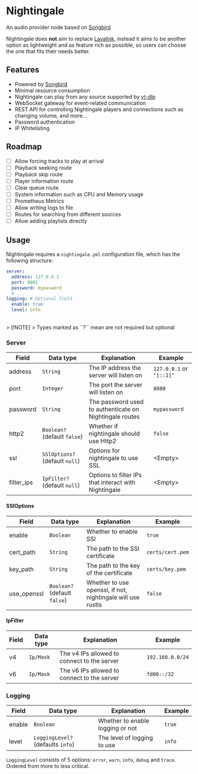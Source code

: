 # Nightingale

An audio provider node based on [Songbird]

Nightingale does **not** aim to replace [Lavalink], instead it aims to be another option 
as lightweight and as feature rich as possible, so users can choose the one that fits their
needs better.

## Features
- Powered by [Songbird]
- Minimal resource consumption
- Nightingale can play from any source supported by [yt-dlp]
- WebSocket gateway for event-related communication
- REST API for controlling Nightingale players and connections such as changing volume, and more...
- Password authentication
- IP Whitelisting

## Roadmap
- [ ] Allow forcing tracks to play at arrival
- [ ] Playback seeking route
- [ ] Playback skip route
- [ ] Player information route
- [ ] Clear queue route
- [ ] System information such as CPU and Memory usage
- [ ] Prometheus Metrics
- [ ] Allow writing logs to file
- [ ] Routes for searching from different sources
- [ ] Allow adding playlists directly

## Usage
Nightingale requires a ``nightingale.yml`` configuration file, which has the following structure:

````yaml
server:
  address: 127.0.0.1
  port: 8081
  password: mypasword
  # ...
logging: # Optional field
  enable: true
  level: info
````
<br>
> [!NOTE]
> Types marked as ``?`` mean are not required but optional

### Server
| Field      | Data type                      | Explanation                                             | Example                  |
|------------|--------------------------------|---------------------------------------------------------|--------------------------|
| address    | `String`                       | The IP address the server will listen on                | `127.0.0.1` or `"[::1]"` |
| port       | `Integer`                      | The port the server will listen on                      | `8080`                   |
| password   | `String`                       | The password used to authenticate on Nightingale routes | `mypassword`             |
| http2      | `Boolean?` (default `false`)   | Whether if nightingale should use Http2                 | `false`                  |
| ssl        | `SSlOptions?` (default `null`) | Options for nightingale to use SSL                      | \<Empty>                 |
| filter_ips | `IpFilter?` (default `null`)   | Options to filter IPs that interact with Nightingale    | \<Empty>                 |

#### SSlOptions
| Field       | Data type                    | Explanation                                                 | Example          |
|-------------|------------------------------|-------------------------------------------------------------|------------------|
| enable      | `Boolean`                    | Whether to enable SSl                                       | `true`           |
| cert_path   | `String`                     | The path to the SSl certificate                             | `certs/cert.pem` |
| key_path    | `String`                     | The path to the key of the certificate                      | `certs/key.pem`  |
| use_openssl | `Boolean?` (default `false`) | Whether to use openssl, if not, nightingale will use rustls | `false`          |

#### IpFilter
| Field | Data type | Explanation                                 | Example          |
|-------|-----------|---------------------------------------------|------------------|
| v4    | `Ip/Mask` | The v4 IPs allowed to connect to the server | `192.168.0.0/24` |
| v6    | `Ip/Mask` | The v6 IPs allowed to connect to the server | `fd00::/32`      |

### Logging
| Field  | Data type                         | Explanation                      | Example |
|--------|-----------------------------------|----------------------------------|---------|
| enable | `Boolean`                         | Whether to enable logging or not | `true`  |
| level  | `LoggingLevel?` (defaults `info`) | The level of logging to use      | `info`  |

`LoggingLevel` consists of 5 options: `error`, `warn`, `info`, `debug` and `trace`. Ordered from more to less critical.








[Songbird]: https://github.com/serenity-rs/songbird
[Lavalink]: https://github.com/lavalink-devs/Lavalink
[yt-dlp]: https://github.com/yt-dlp/yt-dlp
